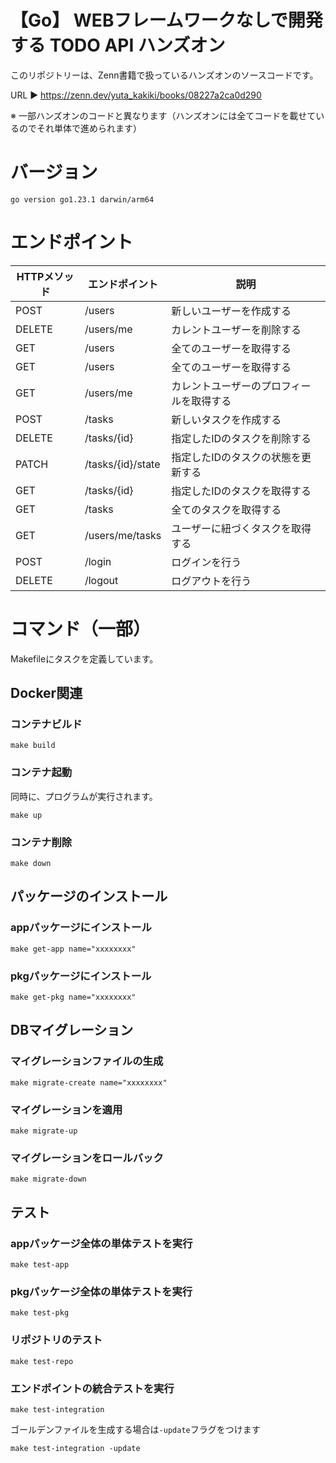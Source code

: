 # 【Go】 WEBフレームワークなしで開発する TODO API ハンズオン
このリポジトリーは、Zenn書籍で扱っているハンズオンのソースコードです。

URL ▶︎ https://zenn.dev/yuta_kakiki/books/08227a2ca0d290

※ 一部ハンズオンのコードと異なります（ハンズオンには全てコードを載せているのでそれ単体で進められます）

# バージョン
```
go version go1.23.1 darwin/arm64
```

# エンドポイント
| HTTPメソッド | エンドポイント       | 説明                        |
|--------------|----------------------|-----------------------------|
| POST         | /users               | 新しいユーザーを作成する      |
| DELETE       | /users/me               | カレントユーザーを削除する           |
| GET          | /users              | 全てのユーザーを取得する      |
| GET          | /users              | 全てのユーザーを取得する      |
| GET       | /users/me               | カレントユーザーのプロフィールを取得する |
| POST         | /tasks              | 新しいタスクを作成する        |
| DELETE       | /tasks/{id}         | 指定したIDのタスクを削除する   |
| PATCH        | /tasks/{id}/state         | 指定したIDのタスクの状態を更新する |
| GET          | /tasks/{id}         | 指定したIDのタスクを取得する   |
| GET          | /tasks              | 全てのタスクを取得する        |
| GET          | /users/me/tasks         | ユーザーに紐づくタスクを取得する |
| POST         | /login              | ログインを行う        |
| DELETE       | /logout             | ログアウトを行う      |

# コマンド（一部）
Makefileにタスクを定義しています。

## Docker関連

### コンテナビルド
```
make build
```

### コンテナ起動
同時に、プログラムが実行されます。
```
make up
```

### コンテナ削除
```
make down
```

## パッケージのインストール

### appパッケージにインストール
```
make get-app name="xxxxxxxx"
```

### pkgパッケージにインストール
```
make get-pkg name="xxxxxxxx"
```

## DBマイグレーション

### マイグレーションファイルの生成
```
make migrate-create name="xxxxxxxx"
```
### マイグレーションを適用
```
make migrate-up
```

### マイグレーションをロールバック
```
make migrate-down
```

## テスト
### appパッケージ全体の単体テストを実行
```
make test-app
```
### pkgパッケージ全体の単体テストを実行
```
make test-pkg
```

### リポジトリのテスト
```
make test-repo
```

### エンドポイントの統合テストを実行
```
make test-integration
```
ゴールデンファイルを生成する場合は`-update`フラグをつけます
```
make test-integration -update
```



